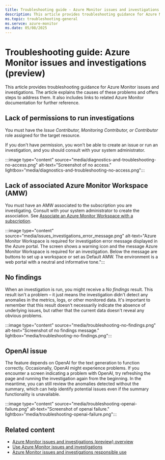 ```yaml
---
title: Troubleshooting guide - Azure Monitor issues and investigations (preview)
description: This article provides troubleshooting guidance for Azure Monitor issues and investigations. The article explains the causes of these problems and offers steps to address them. It also includes links to related Azure Monitor documentation for further reference.
ms.topic: troubleshooting-general
ms.servce: azure-monitor
ms.date: 05/08/2025
---
```


# Troubleshooting guide: Azure Monitor issues and investigations (preview)

This article provides troubleshooting guidance for Azure Monitor issues and investigations. The article explains the causes of these problems and offers steps to address them. It also includes links to related Azure Monitor documentation for further reference.

## Lack of permissions to run investigations

You must have the *Issue Contributor, Monitoring Contributor, or Contributor* role assigned for the target resource.

If you don't have permission, you won't be able to create an issue or run an investigation, and you should consult with your system administrator.

:::image type="content" source="media/diagnostics-and-troubleshooting-no-access.png" alt-text="Screenshot of no access." lightbox="media/diagnostics-and-troubleshooting-no-access.png":::

## Lack of associated Azure Monitor Workspace (AMW)
You must have an AMW associated to the subscription you are investigating. Consult with your system administrator to create the association. See [Associate an Azure Monitor Workspace with a subscription](aiops-issue-and-investigation-how-to.md#associate-an-amw-in-the-azure-portal).

:::image type="content" source="media/issues_investigations_error_message.png" alt-text="Azure Monitor Workspace is required for investigation error message displayed in the Azure portal. The screen shows a warning icon and the message Azure Monitor Workspace is required for an investigation. Below the message are buttons to set up a workspace or set as Default AMW. The environment is a web portal with a neutral and informative tone.":::

## No findings

When an investigation is run, you might receive a *No findings* result. This result isn't a problem – it just means the investigation didn't detect any anomalies in the metrics, logs, or other monitored data. It's important to remember that this result doesn't necessarily indicate the absence of underlying issues, but rather that the current data doesn't reveal any obvious problems.

:::image type="content" source="media/troubleshooting-no-findings.png" alt-text="Screenshot of no findings message." lightbox="media/troubleshooting-no-findings.png":::

## OpenAI issue

The feature depends on OpenAI for the text generation to function correctly. Occasionally, OpenAI might experience problems. If you encounter a screen indicating a problem with OpenAI, try refreshing the page and running the investigation again from the beginning. In the meantime, you can still review the anomalies detected without the summary, which can help identify potential issues even if the summary functionality is unavailable.

:::image type="content" source="media/troubleshooting-openai-failure.png" alt-text="Screenshot of openai failure." lightbox="media/troubleshooting-openai-failure.png":::

## Related content

- [Azure Monitor issues and investigations (preview) overview](aiops-issue-and-investigation-overview.md)
- [Use Azure Monitor issues and investigations](aiops-issue-and-investigation-how-to.md)
- [Azure Monitor issues and investigations responsible use](aiops-issue-and-investigation-responsible-use.md)

